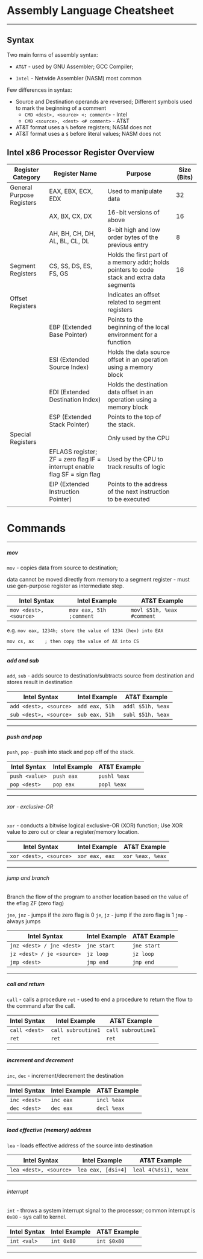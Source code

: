 # Assembly Language Cheatsheet
---

## Syntax

Two main forms of assembly syntax: 

* `AT&T` - used by GNU Assembler; GCC Compiler;

* `Intel` - Netwide Assembler (NASM) most common

Few differences in syntax:

* Source and Destination operands are reversed;  Different symbols used to mark the beginning of a comment
	* `CMD <dest>, <source> <; comment>` - Intel
	* `CMD <source>, <dest> <# comment>` - AT&T
* AT&T format uses a `%` before registers; NASM does not
* AT&T format uses a `$` before literal values; NASM does not

## Intel x86 Processor Register Overview

| Register Category         | Register Name                                                             | Purpose                                                                                     | Size (Bits) |
|---------------------------|---------------------------------------------------------------------------|---------------------------------------------------------------------------------------------|-------------|
| General Purpose Registers | EAX, EBX, ECX, EDX                                                        | Used to manipulate data                                                                     | 32          |
|                           | AX, BX, CX, DX                                                            | 16-bit versions of above                                                                    | 16          |
|                           | AH, BH, CH, DH, AL, BL, CL, DL                                            | 8-bit high and low order bytes of the previous entry                                        | 8           |
| Segment Registers         | CS, SS, DS, ES, FS, GS                                                    | Holds the first part of a memory addr; holds pointers to code stack and extra data segments | 16          |
| Offset Registers          |                                                                           | Indicates an offset related to segment registers                                            |             |
|                           | EBP (Extended Base Pointer)                                               | Points to the beginning of the local environment  for a function                            |             |
|                           | ESI (Extended Source Index)                                               | Holds the data source offset in an operation  using a memory block                          |             |
|                           | EDI (Extended Destination Index)                                          | Holds the destination data offset in an operation  using a memory block                     |             |
|                           | ESP (Extended Stack Pointer)                                              | Points to the top of the stack.                                                             |             |
| Special Registers         |                                                                           | Only used by the CPU                                                                        |             |
|                           | EFLAGS register; ZF = zero flag IF = interrupt enable flag SF = sign flag | Used by the CPU to track results of logic                                                   |             |
|                           | EIP (Extended Instruction Pointer)                                        | Points to the address of the next instruction to be executed                                |             |
|                           |                                                                           |                                                                                             |             |

# Commands
---

##### mov

`mov` - copies data from source to destination;

data cannot be moved directly from memory to a segment register - must use gen-purpose register as intermediate step.

| Intel Syntax           | Intel Example           | AT&T Example               |
|------------------------|-------------------------|----------------------------|
| `mov <dest>, <source>` | `mov eax, 51h ;comment` | `movl $51h, %eax #comment` |

e.g. 
`mov eax, 1234h; store the value of 1234 (hex) into EAX`

`mov cs, ax    ; then copy the value of AX into CS`

---

##### add and sub

`add`, `sub` - adds source to destination/subtracts source from destination and stores result in destination

| Intel Syntax           | Intel Example  | AT&T Example      |
|------------------------|----------------|-------------------|
| `add <dest>, <source>` | `add eax, 51h` | `addl $51h, %eax` |
| `sub <dest>, <source>` | `sub eax, 51h` | `subl $51h, %eax` |

---

##### push and pop

`push`, `pop` - push into stack and pop off of the stack.

| Intel Syntax   | Intel Example  | AT&T Example |
|----------------|----------------|--------------|
| `push <value>` | `push eax`     | `pushl %eax` |
| `pop <dest>`   | `pop eax`      | `popl %eax`  |

---

###### xor - exclusive-OR

`xor` - conducts a bitwise logical exclusive-OR (XOR) function; Use XOR value to zero out or clear a register/memory location.

| Intel Syntax           | Intel Example  | AT&T Example     |
|------------------------|----------------|------------------|
| `xor <dest>, <source>` | `xor eax, eax` | `xor %eax, %eax` |

---

###### jump and branch

Branch the flow of the program to another location based on the value of the eflag ZF (zero flag)

`jne`, `jnz` - jumps if the zero flag is 0
`je`, `jz` - jump if the zero flag is 1
`jmp` - always jumps


| Intel Syntax              | Intel Example  | AT&T Example |
|---------------------------|----------------|--------------|
| `jnz <dest> / jne <dest>` | `jne start`    | `jne start`  |
| `jz <dest> / je <source>` | `jz loop`      | `jz loop`    |
| `jmp <dest>`              | `jmp end`      | `jmp end`    |

---

##### call and return

`call` - calls a procedure
`ret` - used to end a procedure to return the flow to the command after the call.

| Intel Syntax  | Intel Example      | AT&T Example       |
|---------------|--------------------|--------------------|
| `call <dest>` | `call subroutine1` | `call subroutine1` |
| `ret`         | `ret`              | `ret`              |

---

##### increment and decrement

`inc`, `dec` - increment/decrement the destination

| Intel Syntax   | Intel Example  | AT&T Example |
|----------------|----------------|--------------|
| `inc <dest>`   | `inc eax`      | `incl %eax`  |
| `dec <dest>`   | `dec eax`      | `decl %eax`  |

---

##### load effective (memory) address

`lea` - loads effective address of the source into destination

| Intel Syntax           | Intel Example      | AT&T Example         |
|------------------------|--------------------|----------------------|
| `lea <dest>, <source>` | `lea eax, [dsi+4]` | `leal 4(%dsi), %eax` |

---

###### interrupt

`int` - throws a system interrupt signal to the processor; common interrupt is `0x80` - sys call to kernel.

| Intel Syntax | Intel Example  | AT&T Example  |
|--------------|----------------|---------------|
| `int <val>`  | `int 0x80`     | `int $0x80`   |

---